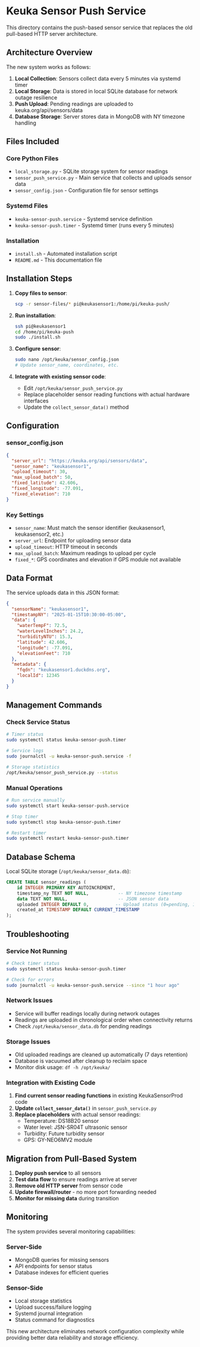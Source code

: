# Keuka Sensor Push Service

This directory contains the push-based sensor service that replaces the old pull-based HTTP server architecture.

## Architecture Overview

The new system works as follows:
1. **Local Collection**: Sensors collect data every 5 minutes via systemd timer
2. **Local Storage**: Data is stored in local SQLite database for network outage resilience
3. **Push Upload**: Pending readings are uploaded to keuka.org/api/sensors/data
4. **Database Storage**: Server stores data in MongoDB with NY timezone handling

## Files Included

### Core Python Files
- `local_storage.py` - SQLite storage system for sensor readings
- `sensor_push_service.py` - Main service that collects and uploads sensor data
- `sensor_config.json` - Configuration file for sensor settings

### Systemd Files
- `keuka-sensor-push.service` - Systemd service definition
- `keuka-sensor-push.timer` - Systemd timer (runs every 5 minutes)

### Installation
- `install.sh` - Automated installation script
- `README.md` - This documentation file

## Installation Steps

1. **Copy files to sensor**:
   ```bash
   scp -r sensor-files/* pi@keukasensor1:/home/pi/keuka-push/
   ```

2. **Run installation**:
   ```bash
   ssh pi@keukasensor1
   cd /home/pi/keuka-push
   sudo ./install.sh
   ```

3. **Configure sensor**:
   ```bash
   sudo nano /opt/keuka/sensor_config.json
   # Update sensor_name, coordinates, etc.
   ```

4. **Integrate with existing sensor code**:
   - Edit `/opt/keuka/sensor_push_service.py`
   - Replace placeholder sensor reading functions with actual hardware interfaces
   - Update the `collect_sensor_data()` method

## Configuration

### sensor_config.json
```json
{
  "server_url": "https://keuka.org/api/sensors/data",
  "sensor_name": "keukasensor1",
  "upload_timeout": 30,
  "max_upload_batch": 50,
  "fixed_latitude": 42.606,
  "fixed_longitude": -77.091,
  "fixed_elevation": 710
}
```

### Key Settings
- `sensor_name`: Must match the sensor identifier (keukasensor1, keukasensor2, etc.)
- `server_url`: Endpoint for uploading sensor data
- `upload_timeout`: HTTP timeout in seconds
- `max_upload_batch`: Maximum readings to upload per cycle
- `fixed_*`: GPS coordinates and elevation if GPS module not available

## Data Format

The service uploads data in this JSON format:
```json
{
  "sensorName": "keukasensor1",
  "timestampNY": "2025-01-15T10:30:00-05:00",
  "data": {
    "waterTempF": 72.5,
    "waterLevelInches": 24.2,
    "turbidityNTU": 15.3,
    "latitude": 42.606,
    "longitude": -77.091,
    "elevationFeet": 710
  },
  "metadata": {
    "fqdn": "keukasensor1.duckdns.org",
    "localId": 12345
  }
}
```

## Management Commands

### Check Service Status
```bash
# Timer status
sudo systemctl status keuka-sensor-push.timer

# Service logs
sudo journalctl -u keuka-sensor-push.service -f

# Storage statistics
/opt/keuka/sensor_push_service.py --status
```

### Manual Operations
```bash
# Run service manually
sudo systemctl start keuka-sensor-push.service

# Stop timer
sudo systemctl stop keuka-sensor-push.timer

# Restart timer
sudo systemctl restart keuka-sensor-push.timer
```

## Database Schema

Local SQLite storage (`/opt/keuka/sensor_data.db`):
```sql
CREATE TABLE sensor_readings (
    id INTEGER PRIMARY KEY AUTOINCREMENT,
    timestamp_ny TEXT NOT NULL,           -- NY timezone timestamp
    data TEXT NOT NULL,                   -- JSON sensor data
    uploaded INTEGER DEFAULT 0,          -- Upload status (0=pending, 1=uploaded)
    created_at TIMESTAMP DEFAULT CURRENT_TIMESTAMP
);
```

## Troubleshooting

### Service Not Running
```bash
# Check timer status
sudo systemctl status keuka-sensor-push.timer

# Check for errors
sudo journalctl -u keuka-sensor-push.service --since "1 hour ago"
```

### Network Issues
- Service will buffer readings locally during network outages
- Readings are uploaded in chronological order when connectivity returns
- Check `/opt/keuka/sensor_data.db` for pending readings

### Storage Issues
- Old uploaded readings are cleaned up automatically (7 days retention)
- Database is vacuumed after cleanup to reclaim space
- Monitor disk usage: `df -h /opt/keuka/`

### Integration with Existing Code
1. **Find current sensor reading functions** in existing KeukaSensorProd code
2. **Update `collect_sensor_data()`** in `sensor_push_service.py`
3. **Replace placeholders** with actual sensor readings:
   - Temperature: DS18B20 sensor
   - Water level: JSN-SR04T ultrasonic sensor
   - Turbidity: Future turbidity sensor
   - GPS: GY-NEO6MV2 module

## Migration from Pull-Based System

1. **Deploy push service** to all sensors
2. **Test data flow** to ensure readings arrive at server
3. **Remove old HTTP server** from sensor code
4. **Update firewall/router** - no more port forwarding needed
5. **Monitor for missing data** during transition

## Monitoring

The system provides several monitoring capabilities:

### Server-Side
- MongoDB queries for missing sensors
- API endpoints for sensor status
- Database indexes for efficient queries

### Sensor-Side  
- Local storage statistics
- Upload success/failure logging
- Systemd journal integration
- Status command for diagnostics

This new architecture eliminates network configuration complexity while providing better data reliability and storage efficiency.